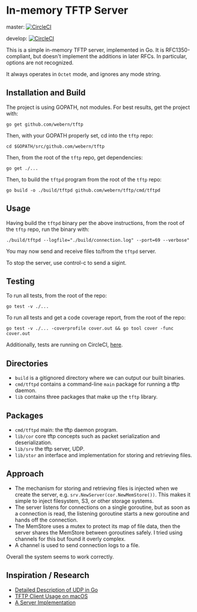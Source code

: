 In-memory TFTP Server
=====================

master: [![CircleCI](https://circleci.com/gh/webern/tftp/tree/master.svg?style=svg)](https://circleci.com/gh/webern/tftp/tree/master)

develop: [![CircleCI](https://circleci.com/gh/webern/tftp/tree/develop.svg?style=svg)](https://circleci.com/gh/webern/tftp/tree/develop)

This is a simple in-memory TFTP server, implemented in Go.  It is
RFC1350-compliant, but doesn't implement the additions in later RFCs.  In
particular, options are not recognized.

It always operates in `Octet` mode, and ignores any mode string.

Installation and Build
----------------------

The project is using GOPATH, not modules. For best results, get the project with:

`go get github.com/webern/tftp`

Then, with your GOPATH properly set, cd into the `tftp` repo:

`cd $GOPATH/src/github.com/webern/tftp`

Then, from the root of the `tftp` repo, get dependencies:

`go get ./...`

Then, to build the `tftpd` program from the root of the `tftp` repo:

`go build -o ./build/tftpd github.com/webern/tftp/cmd/tftpd`

Usage
-----

Having build the `tftpd` binary per the above instructions, from the root of the `tftp` repo, run the binary with:

`./build/tftpd --logfile="./build/connection.log" --port=69 --verbose"`

You may now send and receive files to/from the `tftpd` server.

To stop the server, use control-c to send a sigint.


Testing
-------
To run all tests, from the root of the repo:

`go test -v ./...`

To run all tests and get a code coverage report, from the root of the repo:

`go test -v ./... -coverprofile cover.out && go tool cover -func cover.out`

Additionally, tests are running on CircleCI, [here](https://circleci.com/gh/webern/tftp).

Directories
-----------

  * `build` is a gitignored directory where we can output our built binaries.
  * `cmd/tftpd` contains a command-line `main` package for running a tftp daemon.
  * `lib` contains three packages that make up the `tftp` library.

Packages
-----------
  
  * `cmd/tftpd` main: the tftp daemon program.
  * `lib/cor` core tftp concepts such as packet serialization and deserialization.
  * `lib/srv` the tftp server, UDP.
  * `lib/stor` an interface and implementation for storing and retrieving files.

Approach
--------

  * The mechanism for storing and retrieving files is injected when we create the server, e.g. `srv.NewServer(cor.NewMemStore())`. This makes it simple to inject filesystem, S3, or other storage systems.
  * The server listens for connections on a single goroutine, but as soon as a connection is read, the listening goroutine starts a new goroutine and hands off the connection.
  * The MemStore uses a mutex to protect its map of file data, then the server shares the MemStore between goroutines safely. I tried using channels for this but found it overly complex.
  * A channel is used to send connection logs to a file.

Overall the system seems to work correctly.

Inspiration / Research
----------------------

  * [Detailed Description of UDP in Go](https://ops.tips/blog/udp-client-and-server-in-go/)
  * [TFTP Client Usage on macOS](http://www.i-helpdesk.com.au/index.php?/Knowledgebase/Article/View/721/0/how-to-upgrade-router-firmware-via-tftp-using-mac-os-devices)
  * [A Server Implementation](https://github.com/shriganeshs/golang-tftp-server/blob/master/main.go)


